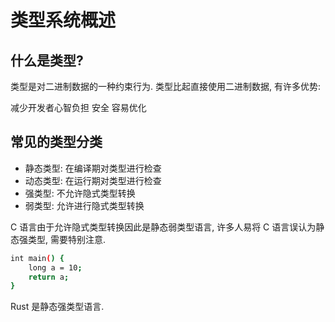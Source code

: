 # 类型系统概述
## 什么是类型?

类型是对二进制数据的一种约束行为. 类型比起直接使用二进制数据, 有许多优势:

减少开发者心智负担
安全
容易优化
## 常见的类型分类
- 静态类型: 在编译期对类型进行检查
- 动态类型: 在运行期对类型进行检查
- 强类型: 不允许隐式类型转换
- 弱类型: 允许进行隐式类型转换

C 语言由于允许隐式类型转换因此是静态弱类型语言, 许多人易将 C 语言误认为静态强类型, 需要特别注意.
```bash
int main() {
    long a = 10;
    return a;
}
```

Rust 是静态强类型语言.